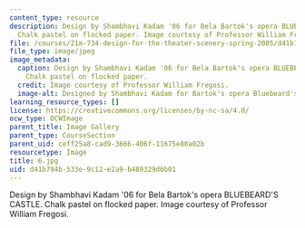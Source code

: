```yaml
---
content_type: resource
description: Design by Shambhavi Kadam '06 for Bela Bartok's opera BLUEBEARD'S CASTLE.
  Chalk pastel on flocked paper. Image courtesy of Professor William Fregosi.
file: /courses/21m-734-design-for-the-theater-scenery-spring-2005/d41b794b533e9c12e2a9b489329d6b01_6.jpg
file_type: image/jpeg
image_metadata:
  caption: Design by Shambhavi Kadam '06 for Bela Bartok's opera BLUEBEARD'S CASTLE.
    Chalk pastel on flocked paper.
  credit: Image courtesy of Professor William Fregosi.
  image-alt: Designed by Shambhavi Kadam for Bartok's opera Bluebeard's Castle.
learning_resource_types: []
license: https://creativecommons.org/licenses/by-nc-sa/4.0/
ocw_type: OCWImage
parent_title: Image Gallery
parent_type: CourseSection
parent_uid: ceff25a8-cad9-3666-406f-11675e80a02b
resourcetype: Image
title: 6.jpg
uid: d41b794b-533e-9c12-e2a9-b489329d6b01
---
```

Design by Shambhavi Kadam '06 for Bela Bartok's opera BLUEBEARD'S CASTLE. Chalk pastel on flocked paper. Image courtesy of Professor William Fregosi.